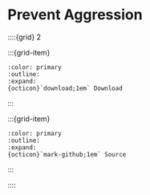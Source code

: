# Prevent Aggression

::::{grid} 2

:::{grid-item}
```{button-link} https://smithed.dev/packs/smithed/prevent-aggression
:color: primary
:outline:
:expand:
{octicon}`download;1em` Download
```
:::

:::{grid-item}
```{button-link} https://github.com/Smithed-MC/Libraries/tree/main/smithed_libraries/packs/prevent-aggression/
:color: primary
:outline:
:expand:
{octicon}`mark-github;1em` Source
```
:::

::::

```{include} prevent_aggression/team.md
```
